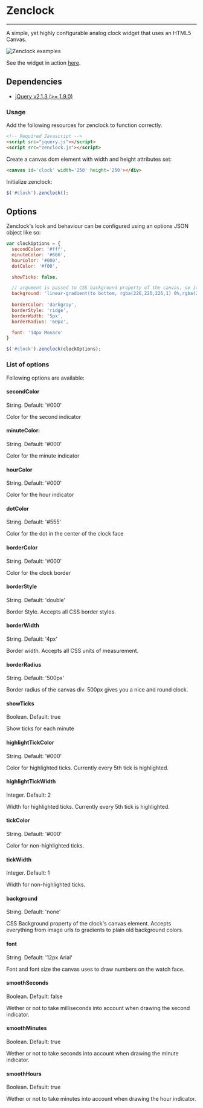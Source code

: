 # Zenclock

---

A simple, yet highly configurable analog clock widget that uses an HTML5 Canvas.

![Zenclock examples](https://raw.github.com/cedrichaase/zenclock/master/screenshot/zenclock.png)

See the widget in action [here](http://cedrichaase.github.io/zenclock/).

## Dependencies

- [jQuery v2.1.3 (>= 1.9.0)](http://jquery.com/)

### Usage

Add the following resources for zenclock to function correctly.

```html
<!-- Required Javascript -->
<script src="jquery.js"></script>
<script src="zenclock.js"></script>
```

Create a canvas dom element with width and height attributes set:

```html
<canvas id='clock' width='250' height='250'></div>
```

Initialize zenclock:

```javascript
$('#clock').zenclock();
```

## Options

Zenclock's look and behaviour can be configured using an options JSON object like so:

```javascript
var clockOptions = {
  secondColor: '#fff',
  minuteColor: '#666',
  hourColor: '#000',
  dotColor: '#f00',

  showTicks: false,

  // argument is passed to CSS background property of the canvas, so it accepts pretty much everything
  background: 'linear-gradient(to bottom, rgba(226,226,226,1) 0%,rgba(219,219,219,1) 50%,rgba(209,209,209,1) 51%,rgba(254,254,254,1) 100%);',
  
  borderColor: 'darkgray',
  borderStyle: 'ridge',
  borderWidth: '5px',
  borderRadius: '60px',

  font: '14px Monaco'
}

$('#clock').zenclock(clockOptions);
```

### List of options

Following options are available:


#### secondColor
String. Default: '#000'

Color for the second indicator

#### minuteColor: 
String. Default: '#000'

Color for the minute indicator

#### hourColor
String. Default: '#000'

Color for the hour indicator

#### dotColor
String. Default: '#555'

Color for the dot in the center of the clock face

#### borderColor
String. Default: '#000'

Color for the clock border

#### borderStyle
String. Default: 'double'

Border Style. Accepts all CSS border styles.

#### borderWidth
String. Default: '4px'

Border width. Accepts all CSS units of measurement.

#### borderRadius
String. Default: '500px'

Border radius of the canvas div. 500px gives you a nice and round clock.

#### showTicks
Boolean. Default: true

Show ticks for each minute

#### highlightTickColor
String. Default: '#000'

Color for highlighted ticks. Currently every 5th tick is highlighted.

#### highlightTickWidth
Integer. Default: 2

Width for highlighted ticks. Currently every 5th tick is highlighted.

#### tickColor
String. Default: '#000'

Color for non-highlighted ticks.

#### tickWidth
Integer. Default: 1

Width for non-highlighted ticks.

#### background
String. Default: 'none'

CSS Background property of the clock's canvas element. Accepts everything from image urls to gradients to plain old background colors.

#### font
String. Default: '12px Arial'

Font and font size the canvas uses to draw numbers on the watch face.

#### smoothSeconds
Boolean. Default: false

Wether or not to take milliseconds into account when drawing the second indicator.

#### smoothMinutes
Boolean. Default: true

Wether or not to take seconds into account when drawing the minute indicator.

#### smoothHours
Boolean. Default: true

Wether or not to take minutes into account when drawing the hour indicator.


